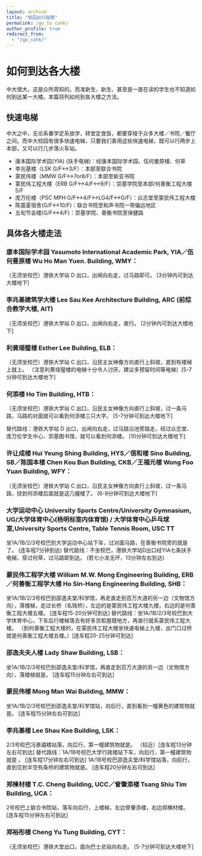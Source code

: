 ```yaml
---
layout: archive
title: "校园出行指南"
permalink: /go_to_cuhk/
author_profile: true
redirect_from:
  - "/go_cuhk/"
---
```



# 如何到达各大楼

中大很大，这是众所周知的。而准新生、新生、甚至是一直在读的学生也不知道如何到达某一大楼。本篇将列如何到各大楼之方法。

## 快速电梯

中大之中，无论系番学定系放学，转堂定食饭，都要穿梭于众多大楼／书院／餐厅之间。而中大校园有很多快速电梯，只要我们善用这些快速电梯，既可以行两步上本部，又可以行几步落火车站。

- 康本国际学术园(YIA) (扶手电梯)：经康本国际学术园、伍何曼原楼、何草
- 李兆基楼（LSK G/F<->3/F）：本部至联合书院
- 蒙民伟楼（MMW G/F<->7or8/F）：本部至新亚书院
- 蒙民伟工程大楼（ERB G/F<->4/F<->9/F）：崇基学院至本部/何善衡工程大楼5/F
- 庞万伦楼（PSC MPH G/F<->4/F<->LG4/F<->G/F）：众志堂至蒙民伟工程大楼
- 陈震夏宿舍(G/F<->10/F)：联合书院至和声书院一带偏远地区
- 五旬节会楼(G/F<->4/F)：崇基学院、善衡书院至保健路

## 具体各大楼走法

### 康本国际学术园 Yasumoto International Academic Park, YIA／伍何曼原楼 Wu Ho Man Yuen. Building, WMY：

（无须坐校巴）港铁大学站 D 出口，出闸向右走，过马路即可。 [3分钟内可到达大楼地下]

### 李兆基建筑学大楼 Lee Sau Kee Architecture Building, ARC (前综合教学大楼, AIT)

（无须坐校巴）港铁大学站 D 出口，出闸向右走，直行。 [2分钟内可到达大楼地下]

### 利黄瑶璧楼 Esther Lee Building, ELB：

（无须坐校巴）港铁大学站 C 出口，沿民主女神像方向直行上斜坡，直到有楼梯上就上。 （注意利黄瑶璧楼的电梯十分令人讨厌，建议多预留时间等电梯）[5-7分钟可到达大楼地下]

### 何添楼 Ho Tim Building, HTB：

（无须坐校巴）港铁大学站 C 出口，沿民主女神像方向直行上斜坡，过一条马路，马路的对面就可以看到何添楼三只大字。 [5-7分钟可到达大楼地下]

替代路线：港铁大学站 D 出口，出闸向右走，过马路沿池旁路走，经过众志堂、庞万伦学生中心、崇基图书馆，就可以看到何添楼。 [10分钟可到达大楼地下]

### 许让成楼 Hui Yeung Shing Building, HYS／信和楼 Sino Building, SB／陈国本楼 Chen Kou Bun Building, CKB／王福元楼 Wong Foo Yuan Building, WFY：

（无须坐校巴）港铁大学站 C 出口，沿民主女神像方向直行上斜坡，过一条马路，绕到何添楼后面就是这几幢楼了。 [6-8分钟可到达大楼地下]

### 大学运动中心 University Sports Centre/University Gymnasium, UG/大学体育中心(杨明标室内体育馆) / 大学体育中心乒乓球室,University Sports Centre, Table Tennis Room, USC TT

坐1A/1B/2/3号校巴到大学运动中心站下车，过对面马路，在善衡书院旁的就是了。 (连车程7分钟到达)
替代路线：不坐校巴，港铁大学站D出口经YIA七条扶手电梯，穿过何草，过马路即到达。 (若七小龙无坏，13分钟左右到达)

### 蒙民伟工程学大楼 William M.W. Mong Engineering Building, ERB／何善衡工程学大楼 Ho Sin-Hang Engineering Building, SHB：

坐1A/1B/2/3号校巴到邵逸夫堂/科学馆，再走直走到百万大道的另一边（文物馆方向），落楼梯，走过长桥（名贱桥），左边的是蒙民伟工程大楼九楼，右边的是何善衡工程大楼五楼。 [连车程15-20分钟可到达]
替代路线：坐1A/1B/2/3号校巴到大学体育中心，下车后行楼梯落去有好多货柜屋既地方，再直行就系蒙民伟工程大楼。 （到何善衡工程大楼的，在蒙民伟工程大楼坐快速电梯上九楼，出门口过桥就是何善衡工程大楼五楼。）[连车程20-25分钟可到达]

### 邵逸夫夫人楼 Lady Shaw Building, LSB：

坐1A/1B/2/3号校巴到邵逸夫堂/科学馆，再直走到百万大道的另一边（文物馆方向），落楼梯就是。 [连车程15分钟左右可到达]

### 蒙民伟楼 Mong Man Wai Building, MMW：

坐1A/1B/2/3号校巴到邵逸夫堂/科学馆站，向后行，直到看到一幢黄色的建筑物就是。 [连车程15分钟左右可到达]

### 李兆基楼 Lee Shau Kee Building, LSK：

2/3号校巴冯景禧楼站落，向后行，第一幢建筑物就是。 （较近）[连车程13分钟左右可到达]
替代路线：1A/1B号校巴大学行政楼站下车，向后行，第一幢建筑物就是 。 [连车程17分钟左右可到达]
1A/1B号校巴邵逸夫堂/科学馆站落，向前行，直到见到半空有条桥的建筑物就是。 [连车程20分钟左右可到达]

### 郑楝材楼 T.C. Cheng Building, UCC／曾肇添楼 Tsang Shiu Tim Building, UCA：

2号校巴上联合书院站，落车向后行，上楼梯，左边曾肇添楼，右边郑楝材楼。 [连车程15分钟左右可到达]

### 郑裕彤楼 Cheng Yu Tung Building, CYT：

（无须坐校巴）港铁大堂出口，面向巴士总站向右走。 [5-7分钟可到达大楼地下]
